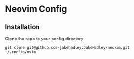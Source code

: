 # Neovim Config
## Installation
Clone the repo to your config directory

`git clone git@github.com-jakehadley:JakeHadley/neovim.git ~/.config/nvim`
